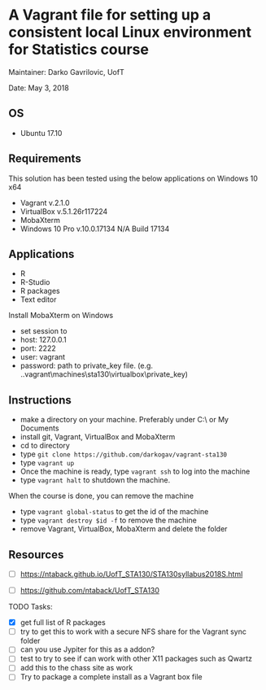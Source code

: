 # A Vagrant file for setting up a consistent local Linux environment for Statistics course

Maintainer: Darko Gavrilovic, UofT
  
Date: May 3, 2018

## OS
- Ubuntu 17.10

## Requirements

This solution has been tested using the below applications on Windows 10 x64
- Vagrant v.2.1.0
- VirtualBox v.5.1.26r117224
- MobaXterm
- Windows 10 Pro v.10.0.17134 N/A Build 17134

## Applications
- R
- R-Studio
- R packages
- Text editor

Install MobaXterm on Windows
- set session to 
- host: 127.0.0.1
- port: 2222
- user: vagrant
- password: path to private_key file. (e.g. .\.vagrant\machines\sta130\virtualbox\private_key)

## Instructions 
- make a directory on your machine. Preferably under C:\ or My Documents
- install git, Vagrant, VirtualBox and MobaXterm
- cd to directory
- type `git clone https://github.com/darkogav/vagrant-sta130`
- type `vagrant up`
- Once the machine is ready, type `vagrant ssh` to log into the machine
- type `vagrant halt` to shutdown the machine.

When the course is done, you can remove the machine
- type `vagrant global-status` to get the id of the machine
- type `vagrant destroy $id -f` to remove the machine
- remove Vagrant, VirtualBox, MobaXterm and delete the folder

## Resources
- [ ] https://ntaback.github.io/UofT_STA130/STA130syllabus2018S.html 
- [ ] https://github.com/ntaback/UofT_STA130 


TODO Tasks:
- [x] get full list of R packages
- [ ] try to get this to work with a secure NFS share for the Vagrant sync folder
- [ ] can you use Jypiter for this as a addon?
- [ ] test to try to see if can work with other X11 packages such as Qwartz
- [ ] add this to the chass site as work
- [ ] Try to package a complete install as a Vagrant box file
